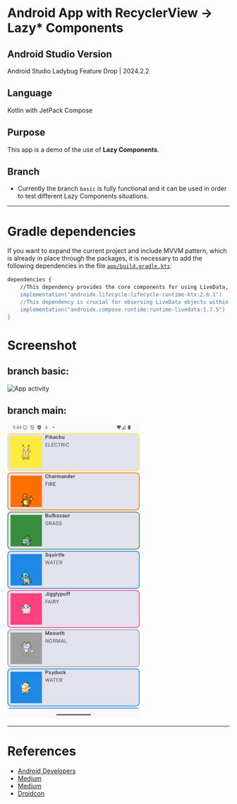 # Android App with RecyclerView -> Lazy* Components
## Android Studio Version
Android Studio Ladybug Feature Drop | 2024.2.2

## Language
Kotlin with JetPack Compose

## Purpose
This app is a demo of the use of **Lazy Components**.

## Branch
- Currently the branch `basic` is fully functional and it can be used in order to test different Lazy Components situations.

---

# Gradle dependencies
If you want to expand the current project and include MVVM pattern, which is already in place through the packages, it is necessary to add the following dependencies in the file [`app/build.gradle.kts`](app/build.gradle.kts):

``` bash
dependencies {
    //This dependency provides the core components for using LiveData, ViewModel, and other lifecycle-aware components in your Android app. It's essential for implementing the MVVM architecture.
    implementation("androidx.lifecycle:lifecycle-runtime-ktx:2.6.1")
    //This dependency is crucial for observing LiveData objects within your Compose UI. It provides the observeAsState() function, which allows you to convert LiveData values into Compose state, enabling your UI to automatically update when the LiveData changes. Explanation:
    implementation("androidx.compose.runtime:runtime-livedata:1.7.5")
}
```

# Screenshot
## branch basic:
<img src="https://github.com/user-attachments/assets/9b25399c-658b-4df3-990c-93ba6da23c6d" alt="App activity" width="300"/>

## branch main:
<img src="app/src/main/res/drawable/screenshot_click.png" alt="App activity" width="300"/>

---
# References
- [Android Developers](https://developer.android.com/develop/ui/compose/lists?hl=es-419)
- [Medium](https://medium.com/@vivekbansal19/optimizing-lazy-list-in-jetpack-compose-best-practices-8da06a5dd472)
- [Medium](https://medium.com/@GiftWorthSharing/make-component-below-lazy-column-row-in-jetpack-compose-dfb91596030e)
- [Droidcon](https://www.droidcon.com/2024/01/03/mastering-lazy-lists-in-jetpack-compose-with-data-classes-and-mvi/)
